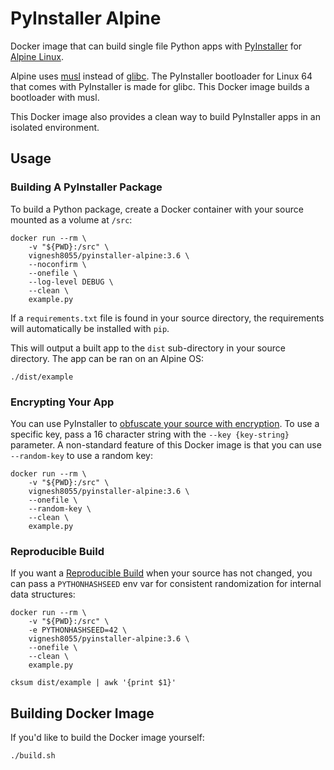 PyInstaller Alpine
==================

Docker image that can build single file Python apps with
[PyInstaller](http://pyinstaller.readthedocs.io/) for
[Alpine Linux](http://www.alpinelinux.org/).

Alpine uses [musl](https://www.musl-libc.org/) instead of
[glibc](https://www.gnu.org/software/libc/). The PyInstaller bootloader for
Linux 64 that comes with PyInstaller is made for glibc. This Docker image
builds a bootloader with musl.

This Docker image also provides a clean way to build PyInstaller apps in
an isolated environment.

Usage
-----

### Building A PyInstaller Package

To build a Python package, create a Docker container with your source
mounted as a volume at `/src`:

    docker run --rm \
        -v "${PWD}:/src" \
        vignesh8055/pyinstaller-alpine:3.6 \
        --noconfirm \
        --onefile \
        --log-level DEBUG \
        --clean \
        example.py

If a `requirements.txt` file is found in your source directory, the
requirements will automatically be installed with `pip`.

This will output a built app to the `dist` sub-directory in your source
directory. The app can be ran on an Alpine OS:

    ./dist/example


### Encrypting Your App

You can use PyInstaller to
[obfuscate your source with encryption](https://pythonhosted.org/PyInstaller/usage.html#encrypting-python-bytecode).
To use a specific key, pass a 16 character string with the `--key {key-string}`
parameter. A non-standard feature of this Docker image is that you can use
`--random-key` to use a random key:

    docker run --rm \
        -v "${PWD}:/src" \
        vignesh8055/pyinstaller-alpine:3.6 \
        --onefile \
        --random-key \
        --clean \
        example.py


### Reproducible Build

If you want a [Reproducible Build](https://pythonhosted.org/PyInstaller/advanced-topics.html#creating-a-reproducible-build)
when your source has not changed, you can pass a `PYTHONHASHSEED` env var
for consistent randomization for internal data structures:

    docker run --rm \
        -v "${PWD}:/src" \
        -e PYTHONHASHSEED=42 \
        vignesh8055/pyinstaller-alpine:3.6 \
        --onefile \
        --clean \
        example.py

    cksum dist/example | awk '{print $1}'


Building Docker Image
---------------------

If you'd like to build the Docker image yourself:

    ./build.sh
